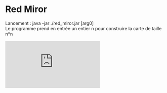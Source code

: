 # Red Miror
Lancement : java -jar ./red_miror.jar [arg0]<br>
Le programme prend en entrée un entier n pour construire la carte de taille n*n<br>

<embed src="https://github.com/Lilianc2000/Red-Miror/blob/main/Documents/Inf%201404%20projet.pdf" type="application/pdf">

